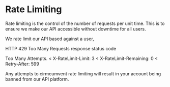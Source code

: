 # Rate Limiting

Rate limiting is the control of the number of requests per unit time. This is to ensure we make our API accessible without downtime for all users.

We rate limit our API based against a user,  


HTTP 429 Too Many Requests response status code

Too Many Attempts.
< X-RateLimit-Limit: 3
< X-RateLimit-Remaining: 0
< Retry-After: 599

Any attempts to cirmcumvent rate limiting will result in your account being banned from our API platform.
